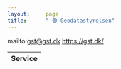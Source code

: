 ```yaml
---
layout:     page
title:      " 🟢 Geodatastyrelsen"
---
```


mailto:gst@gst.dk https://gst.dk/

| Service   |
|-----------|


